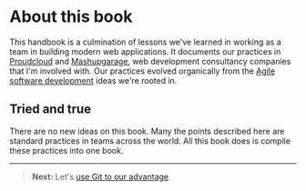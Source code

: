 # About this book

This handbook is a culmination of lessons we've learned in working as a team in building modern web applications. It documents our practices in [Proudcloud] and [Mashupgarage], web development consultancy companies that I'm involved with.
Our practices evolved organically from the [Agile software development] ideas we're rooted in.

## Tried and true

There are no new ideas on this book. Many the points described here are standard practices in teams across the world. All this book does is compile these practices into one book.

[Proudcloud]: http://www.proudcloud.net/
[Mashupgarage]: http://www.mashupgarage.com/
[Agile software development]: https://en.wikipedia.org/wiki/Agile_software_development

---

> **Next:** Let's [use Git to our advantage](../git/README.md).

